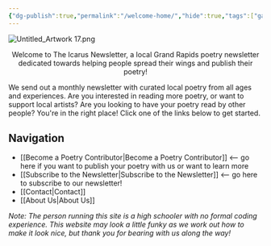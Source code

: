 ```yaml
---
{"dg-publish":true,"permalink":"/welcome-home/","hide":true,"tags":["gardenEntry"]}
---
```


![Untitled_Artwork 17.png](/img/user/Untitled_Artwork%2017.png)
<div align=center>Welcome to The Icarus Newsletter, a local Grand Rapids poetry newsletter dedicated towards helping people spread their wings and publish their poetry!</div>

We send out a monthly newsletter with curated local poetry from all ages and experiences. Are you interested in reading more poetry, or want to support local artists? Are you looking to have your poetry read by other people? You're in the right place! Click one of the links below to get started.
## Navigation
- [[Become a Poetry Contributor\|Become a Poetry Contributor]] <-- go here if you want to publish your poetry with us or want to learn more
- [[Subscribe to the Newsletter\|Subscribe to the Newsletter]] <-- go here to subscribe to our newsletter!
- [[Contact\|Contact]]
- [[About Us\|About Us]]

*Note: The person running this site is a high schooler with no formal coding experience. This website may look a little funky as we work out how to make it look nice, but thank you for bearing with us along the way!*